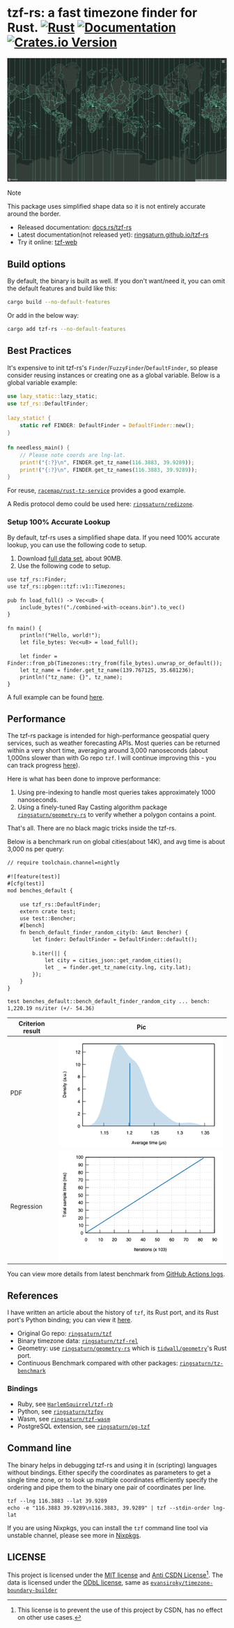 # tzf-rs: a fast timezone finder for Rust. [![Rust](https://github.com/ringsaturn/tzf-rs/actions/workflows/rust.yml/badge.svg)](https://github.com/ringsaturn/tzf-rs/actions/workflows/rust.yml) [![Documentation](https://docs.rs/tzf-rs/badge.svg)](https://docs.rs/tzf-rs) [![Crates.io Version](https://img.shields.io/crates/v/tzf-rs)](https://crates.io/crates/tzf-rs)

![Time zone map of the world](https://github.com/ringsaturn/tzf/blob/gh-pages/docs/tzf-social-media.png?raw=true)

> [!NOTE]
>
> This package uses simplified shape data so it is not entirely accurate around
> the border.

- Released documentation: [docs.rs/tzf-rs](https://docs.rs/tzf-rs)
- Latest documentation(not released yet):
  [ringsaturn.github.io/tzf-rs](https://ringsaturn.github.io/tzf-rs/tzf_rs/)
- Try it online: [tzf-web](https://ringsaturn.github.io/tzf-web/)

## Build options

By default, the binary is built as well. If you don't want/need it, you can omit
the default features and build like this:

```bash
cargo build --no-default-features
```

Or add in the below way:

```bash
cargo add tzf-rs --no-default-features
```

## Best Practices

It's expensive to init tzf-rs's `Finder`/`FuzzyFinder`/`DefaultFinder`, so
please consider reusing instances or creating one as a global variable. Below is
a global variable example:

```rust
use lazy_static::lazy_static;
use tzf_rs::DefaultFinder;

lazy_static! {
    static ref FINDER: DefaultFinder = DefaultFinder::new();
}

fn needless_main() {
    // Please note coords are lng-lat.
    print!("{:?}\n", FINDER.get_tz_name(116.3883, 39.9289));
    print!("{:?}\n", FINDER.get_tz_names(116.3883, 39.9289));
}
```

For reuse,
[`racemap/rust-tz-service`](https://github.com/racemap/rust-tz-service) provides
a good example.

A Redis protocol demo could be used here:
[`ringsaturn/redizone`](https://github.com/ringsaturn/redizone).

### Setup 100% Accurate Lookup

By default, tzf-rs uses a simplified shape data. If you need 100% accurate
lookup, you can use the following code to setup.

1. Download
   [full data set](https://github.com/ringsaturn/tzf-rel/blob/main/combined-with-oceans.bin),
   about 90MB.
2. Use the following code to setup.

```rust,ignore
use tzf_rs::Finder;
use tzf_rs::pbgen::tzf::v1::Timezones;

pub fn load_full() -> Vec<u8> {
    include_bytes!("./combined-with-oceans.bin").to_vec()
}

fn main() {
    println!("Hello, world!");
    let file_bytes: Vec<u8> = load_full();
    
    let finder = Finder::from_pb(Timezones::try_from(file_bytes).unwrap_or_default());
    let tz_name = finder.get_tz_name(139.767125, 35.681236);
    println!("tz_name: {}", tz_name);
}
```

A full example can be found
[here](https://github.com/ringsaturn/tzf-rs/pull/170).

## Performance

The tzf-rs package is intended for high-performance geospatial query services,
such as weather forecasting APIs. Most queries can be returned within a very
short time, averaging around 3,000 nanoseconds (about 1,000ns slower than with
Go repo `tzf`. I will continue improving this - you can track progress
[here](https://github.com/ringsaturn/geometry-rs/issues/3)).

Here is what has been done to improve performance:

1. Using pre-indexing to handle most queries takes approximately 1000
   nanoseconds.
2. Using a finely-tuned Ray Casting algorithm package
   [`ringsaturn/geometry-rs`](https://github.com/ringsaturn/geometry-rs) to
   verify whether a polygon contains a point.

That's all. There are no black magic tricks inside the tzf-rs.

Below is a benchmark run on global cities(about 14K), and avg time is about
3,000 ns per query:

```rust,ignore
// require toolchain.channel=nightly

#![feature(test)]
#[cfg(test)]
mod benches_default {

    use tzf_rs::DefaultFinder;
    extern crate test;
    use test::Bencher;
    #[bench]
    fn bench_default_finder_random_city(b: &mut Bencher) {
        let finder: DefaultFinder = DefaultFinder::default();

        b.iter(|| {
            let city = cities_json::get_random_cities();
            let _ = finder.get_tz_name(city.lng, city.lat);
        });
    }
}
```

```console
test benches_default::bench_default_finder_random_city ... bench:       1,220.19 ns/iter (+/- 54.36)
```

| Criterion result | Pic                                                                                        |
| ---------------- | ------------------------------------------------------------------------------------------ |
| PDF              | ![](https://raw.githubusercontent.com/ringsaturn/tzf-rs/main/assets/pdf_small.webp)        |
| Regression       | ![](https://raw.githubusercontent.com/ringsaturn/tzf-rs/main/assets/regression_small.webp) |

You can view more details from latest benchmark from
[GitHub Actions logs](https://github.com/ringsaturn/tzf-rs/actions/workflows/rust.yml).

## References

I have written an article about the history of `tzf`, its Rust port, and its
Rust port's Python binding; you can view it
[here](https://blog.ringsaturn.me/en/posts/2023-01-31-history-of-tzf/).

- Original Go repo: [`ringsaturn/tzf`](https://github.com/ringsaturn/tzf)
- Binary timezone data:
  [`ringsaturn/tzf-rel`](https://github.com/ringsaturn/tzf-rel)
- Geometry: use
  [`ringsaturn/geometry-rs`](https://github.com/ringsaturn/geometry-rs) which is
  [`tidwall/geometry`](https://github.com/tidwall/geometry)'s Rust port.
- Continuous Benchmark compared with other packages:
  [`ringsaturn/tz-benchmark`](https://github.com/ringsaturn/tz-benchmark)

### Bindings

- Ruby, see [`HarlemSquirrel/tzf-rb`](https://github.com/HarlemSquirrel/tzf-rb)
- Python, see [`ringsaturn/tzfpy`](https://github.com/ringsaturn/tzfpy)
- Wasm, see [`ringsaturn/tzf-wasm`](https://github.com/ringsaturn/tzf-wasm)
- PostgreSQL extension, see
  [`ringsaturn/pg-tzf`](https://github.com/ringsaturn/pg-tzf)

## Command line

The binary helps in debugging tzf-rs and using it in (scripting) languages
without bindings. Either specify the coordinates as parameters to get a single
time zone, or to look up multiple coordinates efficiently specify the ordering
and pipe them to the binary one pair of coordinates per line.

```shell
tzf --lng 116.3883 --lat 39.9289
echo -e "116.3883 39.9289\n116.3883, 39.9289" | tzf --stdin-order lng-lat
```

If you are using Nixpkgs, you can install the `tzf` command line tool via
unstable channel, please see more in
[Nixpkgs](https://search.nixos.org/packages?channel=unstable&type=packages&query=tzf-rs).

## LICENSE

This project is licensed under the [MIT license](./LICENSE) and
[Anti CSDN License](./LICENSE_ANTI_CSDN.md)[^anti_csdn]. The data is licensed
under the
[ODbL license](https://github.com/ringsaturn/tzf-rel/blob/main/LICENSE), same as
[`evansiroky/timezone-boundary-builder`](https://github.com/evansiroky/timezone-boundary-builder)

[^anti_csdn]: This license is to prevent the use of this project by CSDN, has no
    effect on other use cases.
